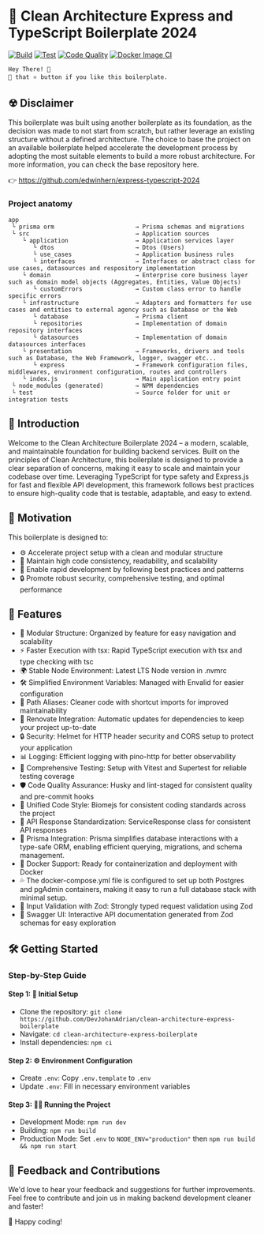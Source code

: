 # 🚀 Clean Architecture Express and TypeScript Boilerplate 2024

[![Build](https://github.com/DevJohanAdrian/clean-architecture-express-boilerplate/actions/workflows/build.yml/badge.svg)](https://github.com/DevJohanAdrian/clean-architecture-express-boilerplate/actions/workflows/build.yml)
[![Test](https://github.com/DevJohanAdrian/clean-architecture-express-boilerplate/actions/workflows/test.yml/badge.svg)](https://github.com/DevJohanAdrian/clean-architecture-express-boilerplate/actions/workflows/test.yml)
[![Code Quality](https://github.com/DevJohanAdrian/clean-architecture-express-boilerplate/actions/workflows/code-quality.yml/badge.svg)](https://github.com/DevJohanAdrian/clean-architecture-express-boilerplate/actions/workflows/code-quality.yml)
[![Docker Image CI](https://github.com/DevJohanAdrian/clean-architecture-express-boilerplate/actions/workflows/docker-image.yml/badge.svg)](https://github.com/edwinhern/express-typescript-2024/actions/workflows/docker-image.yml)

```code
Hey There! 🙌
🤾 that ⭐️ button if you like this boilerplate.
```

## ☢ Disclaimer

This boilerplate was built using another boilerplate as its foundation, as the decision was made to not start from scratch, but rather leverage an existing structure without a defined architecture. The choice to base the project on an available boilerplate helped accelerate the development process by adopting the most suitable elements to build a more robust architecture. For more information, you can check the base repository here.

👉 https://github.com/edwinhern/express-typescript-2024

### Project anatomy

```
app
 └ prisma orm                       → Prisma schemas and migrations
 └ src                              → Application sources
    └ application                   → Application services layer
       └ dtos                       → Dtos (Users)
       └ use_cases                  → Application business rules
       └ interfaces                 → Interfaces or abstract class for use cases, datasources and respository implementation
    └ domain                        → Enterprise core business layer such as domain model objects (Aggregates, Entities, Value Objects)
       └ customErrors               → Custom class error to handle specific errors
    └ infrastructure                → Adapters and formatters for use cases and entities to external agency such as Database or the Web
       └ database                   → Prisma client
       └ repositories               → Implementation of domain repository interfaces
       └ datasources                → Implementation of domain datasources interfaces
    └ presentation                  → Frameworks, drivers and tools such as Database, the Web Framework, logger, swagger etc...
       └ express                    → Framework configuration files, middlewares, environment configuration, routes and controllers
    └ index.js                      → Main application entry point
 └ node_modules (generated)         → NPM dependencies
 └ test                             → Source folder for unit or integration tests
```

## 🌟 Introduction

Welcome to the Clean Architecture Boilerplate 2024 – a modern, scalable, and maintainable foundation for building backend services. Built on the principles of Clean Architecture, this boilerplate is designed to provide a clear separation of concerns, making it easy to scale and maintain your codebase over time. Leveraging TypeScript for type safety and Express.js for fast and flexible API development, this framework follows best practices to ensure high-quality code that is testable, adaptable, and easy to extend.

## 🔮 Motivation

This boilerplate is designed to:

- ⚙️ Accelerate project setup with a clean and modular structure
- 📏 Maintain high code consistency, readability, and scalability
- 🚀 Enable rapid development by following best practices and patterns
- 🔒 Promote robust security, comprehensive testing, and optimal performance

## 🚀 Features

- 📁 Modular Structure: Organized by feature for easy navigation and scalability
- ⚡ Faster Execution with tsx: Rapid TypeScript execution with tsx and type checking with tsc
- 🌍 Stable Node Environment: Latest LTS Node version in .nvmrc
- 🛠️ Simplified Environment Variables: Managed with Envalid for easier configuration
- 🔗 Path Aliases: Cleaner code with shortcut imports for improved maintainability
- 🔄 Renovate Integration: Automatic updates for dependencies to keep your project up-to-date
- 🔒 Security: Helmet for HTTP header security and CORS setup to protect your application
- 📊 Logging: Efficient logging with pino-http for better observability
- 🧪 Comprehensive Testing: Setup with Vitest and Supertest for reliable testing coverage
- 🛡️ Code Quality Assurance: Husky and lint-staged for consistent quality and pre-commit hooks
- 🎯 Unified Code Style: Biomejs for consistent coding standards across the project
- 📑 API Response Standardization: ServiceResponse class for consistent API responses
- 🔧 Prisma Integration: Prisma simplifies database interactions with a type-safe ORM, enabling efficient querying, migrations, and schema management.
- 🐳 Docker Support: Ready for containerization and deployment with Docker
- 💦 The docker-compose.yml file is configured to set up both Postgres and pgAdmin containers, making it easy to run a full database stack with minimal setup.
- 📝 Input Validation with Zod: Strongly typed request validation using Zod
- 📖 Swagger UI: Interactive API documentation generated from Zod schemas for easy exploration

## 🛠️ Getting Started

### Step-by-Step Guide

#### Step 1: 🚀 Initial Setup

- Clone the repository: `git clone https://github.com/DevJohanAdrian/clean-architecture-express-boilerplate`
- Navigate: `cd clean-architecture-express-boilerplate`
- Install dependencies: `npm ci`

#### Step 2: ⚙️ Environment Configuration

- Create `.env`: Copy `.env.template` to `.env`
- Update `.env`: Fill in necessary environment variables

#### Step 3: 🏃‍♂️ Running the Project

- Development Mode: `npm run dev`
- Building: `npm run build`
- Production Mode: Set `.env` to `NODE_ENV="production"` then `npm run build && npm run start`

## 🤝 Feedback and Contributions

We'd love to hear your feedback and suggestions for further improvements. Feel free to contribute and join us in making backend development cleaner and faster!

🎉 Happy coding!
